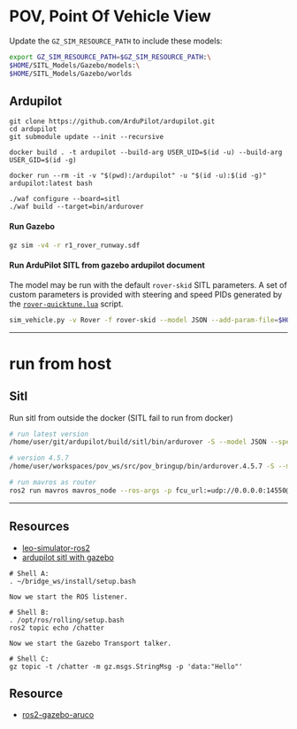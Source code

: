# POV, Point Of Vehicle View

Update the `GZ_SIM_RESOURCE_PATH` to include these models:

```bash
export GZ_SIM_RESOURCE_PATH=$GZ_SIM_RESOURCE_PATH:\
$HOME/SITL_Models/Gazebo/models:\
$HOME/SITL_Models/Gazebo/worlds
```

## Ardupilot

```
git clone https://github.com/ArduPilot/ardupilot.git
cd ardupilot
git submodule update --init --recursive
```

```
docker build . -t ardupilot --build-arg USER_UID=$(id -u) --build-arg USER_GID=$(id -g)
```

```
docker run --rm -it -v "$(pwd):/ardupilot" -u "$(id -u):$(id -g)" ardupilot:latest bash
```

```
./waf configure --board=sitl
./waf build --target=bin/ardurover
```

#### Run Gazebo

```bash
gz sim -v4 -r r1_rover_runway.sdf
```

#### Run ArduPilot SITL from gazebo ardupilot document

The model may be run with the default `rover-skid` SITL parameters.
A set of custom parameters is provided with steering and speed PIDs
generated by the [`rover-quicktune.lua`](https://github.com/ArduPilot/ardupilot/blob/master/libraries/AP_Scripting/applets/rover-quicktune.lua) script.

```bash
sim_vehicle.py -v Rover -f rover-skid --model JSON --add-param-file=$HOME/SITL_Models/Gazebo/config/r1_rover.param --console --map
```

---

# run from host

## Sitl
Run sitl from outside the docker
(SITL fail to run from docker)
```bash
# run latest version
/home/user/git/ardupilot/build/sitl/bin/ardurover -S --model JSON --speedup 1 --slave 0 --defaults /home/user/workspaces/pov_ws/src/pov_bringup/config/rover.param,/home/user/workspaces/pov_ws/src/pov_bringup/config/rover-skid.param --sim-address=127.0.0.1 -I0
```

```bash
# version 4.5.7
/home/user/workspaces/pov_ws/src/pov_bringup/bin/ardurover.4.5.7 -S --model JSON --speedup 1 --slave 0 --defaults /home/user/workspaces/pov_ws/src/pov_bringup/config/rover.param,/home/user/workspaces/pov_ws/src/pov_bringup/config/rover-skid.param --sim-address=127.0.0.1 -I0
```

```bash
# run mavros as router 
ros2 run mavros mavros_node --ros-args -p fcu_url:=udp://0.0.0.0:14550@127.0.0.1:14550 -p gcs_url:=udp://@10.0.0.2:14551
```

---

## Resources
- [leo-simulator-ros2](https://github.com/LeoRover/leo_simulator-ros2/tree/ros2)
- [ardupilot sitl with gazebo](https://ardupilot.org/dev/docs/sitl-with-gazebo.html)


```
# Shell A:
. ~/bridge_ws/install/setup.bash

Now we start the ROS listener.

# Shell B:
. /opt/ros/rolling/setup.bash
ros2 topic echo /chatter

Now we start the Gazebo Transport talker.

# Shell C:
gz topic -t /chatter -m gz.msgs.StringMsg -p 'data:"Hello"'

```


## Resource
- [ros2-gazebo-aruco](https://github.com/SaxionMechatronics/ros2-gazebo-aruco/tree/main)